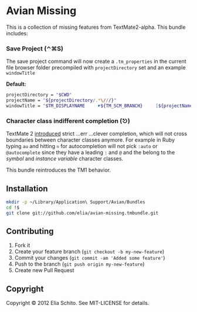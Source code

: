 # Avian Missing

This is a collection of missing features from TextMate2-alpha.
This bundle includes:

### Save Project (⌃⌘S)

The save project command will now create a `.tm_properties` in the current file browser folder precompiled with `projectDirectory` set and an example `windowTitle`

**Default:**

```bash
projectDirectory = "$CWD"
projectName = "${projectDirectory/.*\///}"
windowTitle = "$TM_DISPLAYNAME     ☛${TM_SCM_BRANCH}     [${projectName}]"
```

### Character class indifferent completion (⎋)

TextMate 2 [introduced](http://blog.macromates.com/2012/clever-completion/) strict …err …clever completion, which will not cross boundaries between character classes anymore. For example in Ruby typing `au` and hitting `⎋` for autocompletion will not pick `:auto` or `@autocomplete` since they have a leading `:` and `@` and the belong to the *symbol* and *instance variable* character classes. 

This bundle reintroduces the TM1 behavior.


## Installation

```bash
mkdir -p ~/Library/Application\ Support/Avian/Bundles
cd !$
git clone git://github.com/elia/avian-missing.tmbundle.git
```


## Contributing

1. Fork it
2. Create your feature branch (`git checkout -b my-new-feature`)
3. Commit your changes (`git commit -am 'Added some feature'`)
4. Push to the branch (`git push origin my-new-feature`)
5. Create new Pull Request


## Copyright

Copyright © 2012 Elia Schito. See MIT-LICENSE for details.
